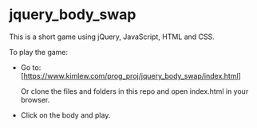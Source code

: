 # jquery_body_swap

This is a short game using jQuery, JavaScript, HTML and CSS.

To play the game:

- Go to:<br>
  [<https://www.kimlew.com/prog_proj/jquery_body_swap/index.html>]

  Or clone the files and folders in this repo and open index.html in your browser.

- Click on the body and play.
